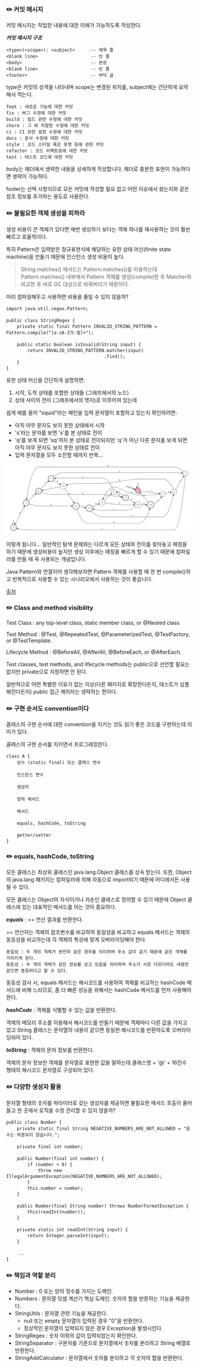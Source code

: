### ✏️ 커밋 메시지

커밋 메시지는 작업한 내용에 대한 이해가 가능하도록 작성한다.

***커밋 메시지 구조***

```
<type>(<scope>): <subject>      -- 제목 줄
<blank line>                    -- 빈 줄
<body>                          -- 본문
<blank line>                    -- 빈 줄
<footer>                        -- 바닥 글
```

type은 커밋의 성격을 나타내며 scope는 변경된 위치를, subject에는 간단하게 요약해서 적는다.

```
feat : 새로운 기능에 대한 커밋
fix : 버그 수정에 대한 커밋
build : 빌드 관련 수정에 대한 커밋
chore : 그 외 자잘한 수정에 대한 커밋
ci : CI 관련 설정 수정에 대한 커밋
docs : 문서 수정에 대한 커밋
style : 코드 스타일 혹은 포맷 등에 관한 커밋
refactor : 코드 리팩토링에 대한 커밋
test : 테스트 코드에 대한 커밋
```

body는 헤더에서 생략한 내용을 상세하게 작성합니다. 헤더로 충분한 표현이 가능하다면 생략이 가능하다.

footer는 선택 사항이므로 모든 커밋에 작성할 필요 없고 어떤 이슈에서 왔는지와 같은 참조 정보를 추가하는 용도로 사용한다.

### ✏️ 불필요한 객체 생성을 피하라

생성 비용이 큰 객체가 있다면 매번 생성하기 보다는 객체 하나를 재사용하는 것이 훨씬 빠르고 효율적이다.

특히 Pattern은 입력받은 정규표현식에 해당하는 유한 상태 머신(finite state machine)을 만들기 때문에 인스턴스 생성 비용이 높다.

> String.matches() 메서드는 Pattern.matches()를 이용하는데 Pattern.matches() 내부에서 Pattern 객체를 생성(compile)한 후 Matcher와 비교한 후 바로 GC 대상으로 바꿔버리기 때문이다.

미리 컴파일해두고 사용하면 비용을 줄일 수 있지 않을까?

```
import java.util.regex.Pattern;

public class StringRegex {
    private static final Pattern INVALID_STRING_PATTERN = Pattern.compile("[a-zA-Z가-힣]+");

    public static boolean isInvalid(String input) {
        return INVALID_STRING_PATTERN.matcher(input)
                                     .find();
    }
}
```

유한 상태 머신을 간단하게 설명하면:

1. 시작, 도착 상태를 포함한 상태들 (그래프에서의 노드)
2. 상태 사이의 전이 (그래프에서의 엣지)로 이루어져 있는데
   
쉽게 예를 들어 "squid"라는 패턴을 입력 문자열이 포함하고 있는지 확인하려면:

- 아직 아무 문자도 보지 못한 상태에서 시작
- 's'라는 문자를 보면 's'를 본 상태로 전이
- 'q'를 보게 되면 'sq'까지 본 상태로 전이되지만 'q'가 아닌 다른 문자를 보게 되면 아직 아무 문자도 보지 못한 상태로 전이
- 입력 문자열을 모두 소진할 때까지 반복...

![state](../../image/d3871518-a7d3-4de0-97a7-4b00fd30ce13.png)

이렇게 됩니다... 일반적인 탐색 문제와는 다르게 모든 상태와 전이를 찾아놓고 매칭을 하기 때문에 생성비용이 높지만 생성 이후에는 매칭을 빠르게 할 수 있기 때문에 컴파일러를 만들 때 꼭 사용되는 개념입니다.

Java Pattern와 연결지어 생각해보자면 Pattern 객체를 사용할 때 한 번 compile()하고 반복적으로 사용할 수 있는 시나리오에서 사용하는 것이 좋습니다.

[출처](https://github.com/java-squid/effective-java/issues/6#issuecomment-696519565)

### ✏️ Class and method visibility

Test Class : any top-level class, static member class, or @Nested class

Test Method : @Test, @RepeatedTest, @ParameterizedTest, @TestFactory, or @TestTemplate.

Lifecycle Method : @BeforeAll, @AfterAll, @BeforeEach, or @AfterEach.

Test classes, test methods, and lifecycle methods는 public으로 선언할 필요는 없지만 private으로 지정하면 안 된다.

일반적으로 어떤 특별한 이유가 없는 이상(다른 패키지로 확장한다든지, 테스트가 심플해진다든지) public 접근 제어자는 생략하는 편이다.

### ✏️ 구현 순서도 convention이다

클래스의 구현 순서에 대한 convention을 지키는 것도 읽기 좋은 코드를 구현하는데 의미가 있다.

클래스의 구현 순서를 지키면서 프로그래밍한다.

```
class A {
    상수 (static final) 또는 클래스 변수
    
    인스턴스 변수
    
    생성자
    
    정적 메서드
    
    메서드
    
    equals, hashCode, toString
    
    getter/setter
}
```

### ✏️ equals, hashCode, toString

모든 클래스는 최상위 클래스인 java.lang.Object 클래스를 상속 받는다. 또한, Object의 java.lang 패키지는 컴파일러에 의해 자동으로 import되기 때문에 어디에서든 사용될 수 있다.

모든 클래스는 Object의 자식이거나 자손인 클래스로 정의할 수 있기 때문에 Object 클래스에 있는 대표적인 메서드를 아는 것이 중요하다.

***equals*** : == 연산 결과를 반환한다.

== 연산자는 객체의 참조변수를 비교하여 동일성을 비교하고 equals 메서드는 객체의 동등성을 비교하는데 각 객체의 특성에 맞게 오버라이딩해야 한다.

```
동일성 : 두 개의 객체가 완전히 같은 경우를 의미하며 주소 값이 같기 때문에 같은 객체를 가리키게 된다.
동등성 : 두 개의 객체가 같은 정보를 갖고 있음을 의미하며 주소가 서로 다르더라도 내용만 같으면 동등하다고 할 수 있다.
```

동등성 검사 시, equals 메서드는 해시코드를 사용하여 객체를 비교하는 hashCode 메서드에 비해 느리므로, 좀 더 빠른 성능을 위해서는 hashCode 메서드를 먼저 사용해야 한다.



***hashCode*** : 객체를 식별할 수 있는 값을 반환한다.

객체의 메모리 주소를 이용해서 해시코드를 만들기 때문에 객체마다 다른 값을 가지고 있고 String 클래스는 문자열의 내용이 같으면 동일한 해시코드를 반환하도록 오버라이딩되어 있다.

***toString*** : 객체의 문자 정보를 반환한다.

객체의 문자 정보란 객체를 문자열로 표현한 값을 말하는데 클래스명 + '@' + 16진수 형태의 해시코드 문자열로 구성되어 있다.

### ✏️ 다양한 생성자 활용

문자열 형태의 숫자를 파라미터로 갖는 생성자를 제공하면 불필요한 메서드 호출이 줄어들고 한 곳에서 로직을 수정 관리할 수 있지 않을까?

```
public class Number {
    private static final String NEGATIVE_NUMBERS_ARE_NOT_ALLOWED = "음수는 허용되지 않습니다.";

    private final int number;

    public Number(final int number) {
        if (number < 0) {
            throw new IllegalArgumentException(NEGATIVE_NUMBERS_ARE_NOT_ALLOWED);
        }
        this.number = number;
    }

    public Number(final String number) throws NumberFormatException {
        this(readInt(number));
    }

    private static int readInt(String input) {
        return Integer.parseInt(input);
    }
    
    ...
}
```

### ✏️ 책임과 역할 분리

- Number : 0 또는 양의 정수를 가지는 도메인. 
- Numbers : 문자열 덧셈 계산기 핵심 도메인. 숫자의 합을 반환하는 기능을 제공한다.
- StringUtils : 문자열 관련 기능을 제공한다.
  - null 또는 empty 문자열이 입력된 경우 "0"을 반환한다.
  - 정상적인 문자열이 입력되지 않은 경우 Exception을 발생시킨다.
- StringRegex : 숫자 이외의 값이 입력되었는지 확인한다.
- StringSeparator : 구분자를 기준으로 문자열에서 숫자를 분리하고 String 배열로 반환한다.
- StringAddCalculator : 문자열에서 숫자를 분리하고 각 숫자의 합을 반환한다.
